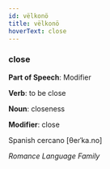 ```yaml
---
id: vëlkonö
title: vëlkonö
hoverText: close
---
```


### close

**Part of Speech**: Modifier

**Verb**: to be close

**Noun**: closeness

**Modifier**: close

Spanish cercano [θeɾˈka.no]

*Romance Language Family*